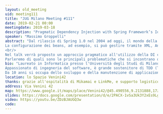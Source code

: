 ```yaml
---
layout: old_meeting
uid: meeting111
title: "JUG Milano Meeting #111"
date: 2019-02-21 00:00
meetingdate: 2019-03-18
description: "Pragmatic Dependency Injection with Spring Framework’s IoC container"
speaker: "Massimo Groppelli"
abstract: "Dal rilascio di Spring 1.0 nel 2004 ad oggi, il mondo della Dependency Injection (DI) in Java è molto cambiato grazie alla nascita di soluzioni alternative per svariate tipologie di problemi.<br/>
La configurazione dei beans, ad esempio, si può gestire tramite XML, Annotations e JavaConfig; sono state introdotte le specifiche JSR-330 e JSR-299 nel tentativo di standardizzare la DI e più recentemente, sono nati frameworks come Dagger, che eseguono la validazione del grafo di oggetti a compile-time e non più a runtime.
<br/>
Nel talk verrà proposto un approccio pragmatico all'utilizzo della DI con Spring, fondato sull'esperienza maturata negli anni dal relatore.<br/>
Parleremo di quali sono le principali problematiche che si incontrano quando si utilizza un Dependency Injector e di come possono essere risolte in determinate casistiche."
bio: "Laureato in Informatica presso l'Università degli Studi di Milano, ha iniziato a programmare in Symbian C++ su dispositivi Nokia nel 2008.
Appassionato di ingegneria del software, è grande sostenitore di TDD (Test Driven Development) e DDD (Domain Driven Design).
Da 10 anni si occupa dello sviluppo e della manutenzione di applicazioni web con backend in Java, prevalentemente nel dominio contabile e fiscale."
location: lo Spazio Venini42
thanks: grazie all'ospitalità di Mikamai e LinkMe, e supporto logistico di Credimi
address: Via Venini 42
map: https://www.google.it/maps/place/Venini42/@45.490556,9.2131888,17z/data=!3m1!4b1!4m5!3m4!1s0x4786c6de20e6362f:0xc95afb6f555f4ed6!8m2!3d45.490556!4d9.2153775
slides: https://docs.google.com/presentation/d/e/2PACX-1vSa3Uk3Y2xEs9Lg4zmXATMphWS-unnA8xu85Z2bVU1FMtcBA43s9dmU_q7lTu1dTPkDymImQTNROJRq/pub?start=false&loop=false&delayms=5000&slide=id.p
video: https://youtu.be/ZDzBJAUGQ3w
code: 
---
```

